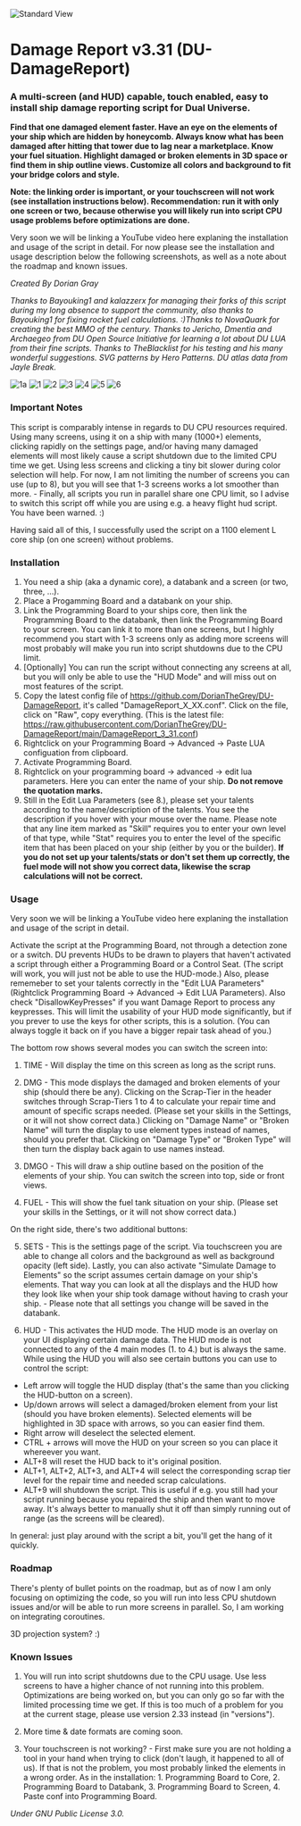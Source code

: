 ![Standard View](https://github.com/DorianTheGrey/DU-DamageReport/blob/main/img/DR_Logo1.png)

# Damage Report v3.31 (DU-DamageReport)

### A multi-screen (and HUD) capable, touch enabled, easy to install ship damage reporting script for **Dual Universe**.

**Find that one damaged element faster. Have an eye on the elements of your ship which are hidden by honeycomb. Always know what has been damaged after hitting that tower due to lag near a marketplace. Know your fuel situation. Highlight damaged or broken elements in 3D space or find them in ship outline views. Customize all colors and background to fit your bridge colors and style.**

**Note: the linking order is important, or your touchscreen will not work (see installation instructions below). Recommendation: run it with only one screen or two, because otherwise you will likely run into script CPU usage problems before optimizations are done.**

Very soon we will be linking a YouTube video here explaning the installation and usage of the script in detail. For now please see the installation and usage description below the following screenshots, as well as a note about the roadmap and known issues.

*Created By Dorian Gray*

*Thanks to Bayouking1 and kalazzerx for managing their forks of this script during my long absence to support the community, also thanks to Bayouking1 for fixing rocket fuel calculations. :)Thanks to NovaQuark for creating the best MMO of the century. Thanks to Jericho, Dmentia and Archaegeo from DU Open Source Initiative for learning a lot about DU LUA from their fine scripts. Thanks to TheBlacklist for his testing and his many wonderful suggestions. SVG patterns by Hero Patterns. DU atlas data from Jayle Break.*

![1a](https://github.com/DorianTheGrey/DU-DamageReport/blob/main/img/1a.png)
![1](https://github.com/DorianTheGrey/DU-DamageReport/blob/main/img/1.png)
![2](https://github.com/DorianTheGrey/DU-DamageReport/blob/main/img/2.png)
![3](https://github.com/DorianTheGrey/DU-DamageReport/blob/main/img/3.png)
![4](https://github.com/DorianTheGrey/DU-DamageReport/blob/main/img/4.png)
![5](https://github.com/DorianTheGrey/DU-DamageReport/blob/main/img/5.png)
![6](https://github.com/DorianTheGrey/DU-DamageReport/blob/main/img/6.png)

### Important Notes

This script is comparably intense in regards to DU CPU resources required. Using many screens, using it on a ship with many (1000+) elements, clicking rapidly on the settings page, and/or having many damaged elements will most likely cause a script shutdown due to the limited CPU time we get. Using less screens and clicking a tiny bit slower during color selection will help. For now, I am not limiting the number of screens you can use (up to 8), but you will see that 1-3 screens works a lot smoother than more. - Finally, all scripts you run in parallel share one CPU limit, so I advise to switch this script off while you are using e.g. a heavy flight hud script. You have been warned. :)

Having said all of this, I successfully used the script on a 1100 element L core ship (on one screen) without problems.

### Installation

1. You need a ship (aka a dynamic core), a databank and a screen (or two, three, ...).
2. Place a Progamming Board and a databank on your ship.
3. Link the Programming Board to your ships core, then link the Programming Board to the databank, then link the Programming Board to your screen. You can link it to more than one screens, but I highly recommend you start with 1-3 screens only as adding more screens will most probably will make you run into script shutdowns due to the CPU limit.
4. [Optionally] You can run the script without connecting any screens at all, but you will only be able to use the "HUD Mode" and will miss out on most features of the script.
5. Copy the latest config file of https://github.com/DorianTheGrey/DU-DamageReport, it's called "DamageReport_X_XX.conf". Click on the file, click on "Raw", copy everything. (This is the latest file: https://raw.githubusercontent.com/DorianTheGrey/DU-DamageReport/main/DamageReport_3_31.conf)
6. Rightclick on your Programming Board -> Advanced -> Paste LUA configuation from clipboard.
7. Activate Programming Board.
8. Rightclick on your programming board -> advanced -> edit lua parameters. Here you can enter the name of your ship. **Do not remove the quotation marks.**
9. Still in the Edit Lua Parameters (see 8.), please set your talents according to the name/description of the talents. You see the description if you hover with your mouse over the name. Please note that any line item marked as "Skill" requires you to enter your own level of that type, while "Stat" requires you to enter the level of the specific item that has been placed on your ship (either by you or the builder). **If you do not set up your talents/stats or don't set them up correctly, the fuel mode will not show you correct data, likewise the scrap calculations will not be correct.**

### Usage

Very soon we will be linking a YouTube video here explaning the installation and usage of the script in detail.

Activate the script at the Programming Board, not through a detection zone or a switch. DU prevents HUDs to be drawn to players that haven't activated a script through either a Programming Board or a Control Seat. (The script will work, you will just not be able to use the HUD-mode.) Also, please rememeber to set your talents correctly in the "Edit LUA Parameters" (Rightclick Programming Board -> Advanced -> Edit LUA Parameters). Also check "DisallowKeyPresses" if you want Damage Report to process any keypresses. This will limit the usability of your HUD mode significantly, but if you prever to use the keys for other scripts, this is a solution. (You can always toggle it back on if you have a bigger repair task ahead of you.)

The bottom row shows several modes you can switch the screen into:

1. TIME - Will display the time on this screen as long as the script runs.

2. DMG - This mode displays the damaged and broken elements of your ship (should there be any). Clicking on the Scrap-Tier in the header switches through Scrap-Tiers 1 to 4 to calculate your repair time and amount of specific scraps needed. (Please set your skills in the Settings, or it will not show correct data.) Clicking on "Damage Name" or "Broken Name" will turn the display to use element types instead of names, should you prefer that. Clicking on "Damage Type" or "Broken Type" will then turn the display back again to use names instead.

3. DMGO - This will draw a ship outline based on the position of the elements of your ship. You can switch the screen into top, side or front views.

4. FUEL - This will show the fuel tank situation on your ship. (Please set your skills in the Settings, or it will not show correct data.)

On the right side, there's two additional buttons:

5. SETS - This is the settings page of the script. Via touchscreen you are able to change all colors and the background as well as background opacity (left side). Lastly, you can also activate "Simulate Damage to Elements" so the script assumes certain damage on your ship's elements. That way you can look at all the displays and the HUD how they look like when your ship took damage without having to crash your ship. - Please note that all settings you change will be saved in the databank.

6. HUD - This activates the HUD mode. The HUD mode is an overlay on your UI displaying certain damage data. The HUD mode is not connected to any of the 4 main modes (1. to 4.) but is always the same. While using the HUD you will also see certain buttons you can use to control the script:

* Left arrow will toggle the HUD display (that's the same than you clicking the HUD-button on a screen).
* Up/down arrows will select a damaged/broken element from your list (should you have broken elements). Selected elements will be highlighted in 3D space with arrows, so you can easier find them.
* Right arrow will deselect the selected element.
* CTRL + arrows will move the HUD on your screen so you can place it whereever you want.
* ALT+8 will reset the HUD back to it's original position.
* ALT+1, ALT+2, ALT+3, and ALT+4 will select the corresponding scrap tier level for the repair time and needed scrap calculations.
* ALT+9 will shutdown the script. This is useful if e.g. you still had your script running because you repaired the ship and then want to move away. It's always better to manually shut it off than simply running out of range (as the screens will be cleared).

In general: just play around with the script a bit, you'll get the hang of it quickly.

### Roadmap

There's plenty of bullet points on the roadmap, but as of now I am only focusing on optimizing the code, so you will run into less CPU shutdown issues and/or will be able to run more screens in parallel. So, I am working on integrating coroutines.

3D projection system? :)

### Known Issues

1. You will run into script shutdowns due to the CPU usage. Use less screens to have a higher chance of not running into this problem. Optimizations are being worked on, but you can only go so far with the limited processing time we get. If this is too much of a problem for you at the current stage, please use version 2.33 instead (in "versions").

2. More time & date formats are coming soon.

3. Your touchscreen is not working? - First make sure you are not holding a tool in your hand when trying to click (don't laugh, it happened to all of us). If that is not the problem, you most probably linked the elements in a wrong order. As in the installation: 1. Programming Board to Core, 2. Programming Board to Databank, 3. Programming Board to Screen, 4. Paste conf into Programming Board.

*Under GNU Public License 3.0.*
